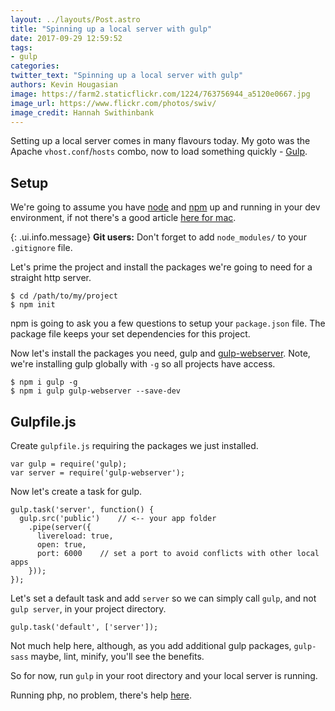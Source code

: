 ```yaml
---
layout: ../layouts/Post.astro
title: "Spinning up a local server with gulp"
date: 2017-09-29 12:59:52
tags:
- gulp
categories:
twitter_text: "Spinning up a local server with gulp"
authors: Kevin Hougasian
image: https://farm2.staticflickr.com/1224/763756944_a5120e0667.jpg
image_url: https://www.flickr.com/photos/swiv/
image_credit: Hannah Swithinbank
---
```


Setting up a local server comes in many flavours today. My goto was the Apache `vhost.conf`/`hosts` combo, now to load something quickly - [Gulp](http://gulpjs.com/).

## Setup

We're going to assume you have [node](https://nodejs.org/) and [npm](https://www.npmjs.com/) up and running in your dev environment, if not there's a good article [here for mac](http://blog.teamtreehouse.com/install-node-js-npm-mac).

[comment]: # (appending {: .ui.teal.message } adds semantic-ui message styling)

{: .ui.info.message}
**Git users:** Don't forget to add `node_modules/` to your `.gitignore` file.

Let's prime the project and install the packages we're going to need for a straight http server.

```
$ cd /path/to/my/project
$ npm init
```
npm is going to ask you a few questions to setup your `package.json` file. The package file keeps your set dependencies for this project.

Now let's install the packages you need, gulp and [gulp-webserver](https://www.npmjs.com/package/gulp-webserver). Note, we're installing gulp globally with `-g` so all projects have access.

```
$ npm i gulp -g
$ npm i gulp gulp-webserver --save-dev

```

## Gulpfile.js

Create `gulpfile.js` requiring the packages we just installed.

```
var gulp = require('gulp);
var server = require('gulp-webserver');
```

Now let's create a task for gulp.

```
gulp.task('server', function() {
  gulp.src('public')	// <-- your app folder
    .pipe(server({
      livereload: true,
      open: true,
      port: 6000	// set a port to avoid conflicts with other local apps
    }));
});
```

Let's set a default task and add `server` so we can simply call `gulp`, and not `gulp server`, in your project directory.

```
gulp.task('default', ['server']);
```

Not much help here, although, as you add additional gulp packages, `gulp-sass` maybe, lint, minify, you'll see the benefits.

So for now, run `gulp` in your root directory and your local server is running.

Running php, no problem, there's help [here](https://www.npmjs.com/package/gulp-connect-php).
